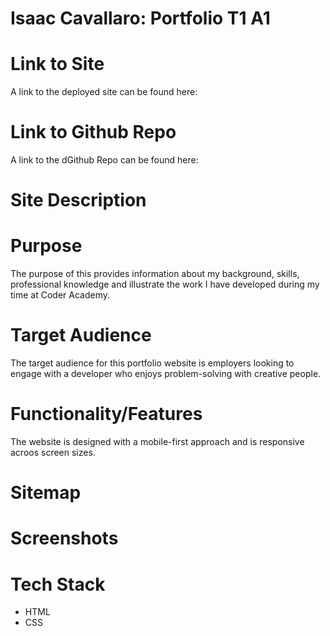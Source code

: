 # Isaac Cavallaro: Portfolio T1 A1

# Link to Site

A link to the deployed site can be found here:

# Link to Github Repo

A link to the dGithub Repo  can be found here:

# Site Description

# Purpose

The purpose of this provides information about my background, skills, professional knowledge and illustrate the work I have developed during my time at Coder Academy. 

# Target Audience

The target audience for this portfolio website is employers looking to engage with a developer who enjoys problem-solving with creative people.

# Functionality/Features

The website is designed with a mobile-first approach and is responsive acroos screen sizes. 

# Sitemap

# Screenshots

# Tech Stack

- HTML
- CSS
